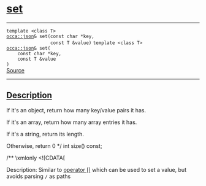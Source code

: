
<h1 id="set">
 <a href="#/api/json/size" class="anchor">
   <span>set</span>
  </a>
</h1>

<div class="signature">

<hr>

  <div class="definition-container">
    <div class="definition">
      <code class="desktop-only"><span class="token keyword">template</span> <<span class="token keyword">class</span> <span class="token keyword">T</span>>
<a href="#/api/json/">occa::json</a>&amp; set(<span class="token keyword">const</span> <span class="token keyword">char</span> &#42;key,
                <span class="token keyword">const</span> <span class="token keyword">T</span> &amp;value)</code>
      <code class="mobile-only"><span class="token keyword">template</span> <<span class="token keyword">class</span> <span class="token keyword">T</span>>
<a href="#/api/json/">occa::json</a>&amp; set(
    <span class="token keyword">const</span> <span class="token keyword">char</span> &#42;key,
    <span class="token keyword">const</span> <span class="token keyword">T</span> &amp;value
)</code>
      <div class="flex-spacing"></div>
      <a href="https://github.com/libocca/occa/blob/06c83625/include/occa/types/json.hpp#L734" target="_blank">Source</a>
    </div>
    
  </div>

  <hr>
</div>


<h2 id="description">
 <a href="#/api/json/size?id=description" class="anchor">
   <span>Description</span>
  </a>
</h2>

   If it's an object, return how many key/value pairs it has.

   If it's an array, return how many array entries it has.

   If it's a string, return its length.

   Otherwise, return 0
 */
int size() const;

/**
 \xmlonly <occa-doc id="set[0]"><![CDATA[

 Description:
   Similar to [operator []](/api/json/operator_brackets) which can be used to set a value, but avoids parsing `/` as paths

